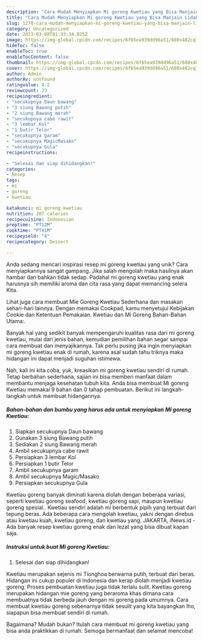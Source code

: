 ```yaml
---
description: "Cara Mudah Menyiapkan Mi goreng Kwetiau yang Bisa Manjain Lidah"
title: "Cara Mudah Menyiapkan Mi goreng Kwetiau yang Bisa Manjain Lidah"
slug: 1270-cara-mudah-menyiapkan-mi-goreng-kwetiau-yang-bisa-manjain-lidah
category: Uncategorized
date: 2023-03-08T01:33:34.825Z
image: https://img-global.cpcdn.com/recipes/6f65ea939dd96a51/680x482cq70/mi-goreng-kwetiau-foto-resep-utama.jpg
hideToc: false
enableToc: true
enableTocContent: false
thumbnail: https://img-global.cpcdn.com/recipes/6f65ea939dd96a51/680x482cq70/mi-goreng-kwetiau-foto-resep-utama.jpg
cover: https://img-global.cpcdn.com/recipes/6f65ea939dd96a51/680x482cq70/mi-goreng-kwetiau-foto-resep-utama.jpg
author: Admin
authorAv: notfound
ratingvalue: 4.2
reviewcount: 23
recipeingredient:
- "secukupnya Daun bawang"
- "3 siung Bawang putih"
- "2 siung Bawang merah"
- "secukupnya cabe rawit"
- "3 lembar Kol"
- "1 butir Telor"
- "secukupnya garam"
- "secukupnya MagicMasako"
- "secukupnya Gula"
recipeinstructions:

- "Selesai dan siap dihidangkan!"
categories:
- Resep
tags:
- mi
- goreng
- kwetiau

katakunci: mi goreng kwetiau 
nutrition: 207 calories
recipecuisine: Indonesian
preptime: "PT12M"
cooktime: "PT41M"
recipeyield: "4"
recipecategory: Dessert

---
```





Anda sedang mencari inspirasi resep mi goreng kwetiau yang unik? Cara menyiapkannya sangat gampang. Jika salah mengolah maka hasilnya akan hambar dan bahkan tidak sedap. Padahal mi goreng kwetiau yang enak harusnya sih memiliki aroma dan cita rasa yang dapat memancing selera Kita.





Lihat juga cara membuat Mie Goreng Kwetiau Sederhana dan masakan sehari-hari lainnya. Dengan memakai Cookpad, kamu menyetujui Kebijakan Cookie dan Ketentuan Pemakaian. Kwetiau dan Mi Goreng Bahan-Bahan Utama:.

Banyak hal yang sedikit banyak mempengaruhi kualitas rasa dari mi goreng kwetiau, mulai dari jenis bahan, kemudian pemilihan bahan segar sampai cara membuat dan menyajikannya. Tak perlu pusing jika ingin menyiapkan mi goreng kwetiau enak di rumah, karena asal sudah tahu triknya maka hidangan ini dapat menjadi suguhan istimewa.






Nah, kali ini kita coba, yuk, kreasikan mi goreng kwetiau sendiri di rumah. Tetap berbahan sederhana, sajian ini bisa memberi manfaat dalam membantu menjaga kesehatan tubuh kita. Anda bisa membuat Mi goreng Kwetiau memakai 9 bahan dan 0 tahap pembuatan. Berikut ini langkah-langkah untuk membuat hidangannya.

<!--inarticleads1-->

##### Bahan-bahan dan bumbu yang harus ada untuk menyiapkan Mi goreng Kwetiau:

1. Siapkan secukupnya Daun bawang
1. Gunakan 3 siung Bawang putih
1. Sediakan 2 siung Bawang merah
1. Ambil secukupnya cabe rawit
1. Persiapkan 3 lembar Kol
1. Persiapkan 1 butir Telor
1. Ambil secukupnya garam
1. Ambil secukupnya Magic/Masako
1. Persiapkan secukupnya Gula


Kwetiau goreng banyak diminati karena diolah dengan beberapa variasi, seperti kwetiau goreng seafood, kwetiau goreng sapi, maupun kwetiau goreng spesial.. Kwetiau sendiri adalah mi berbentuk pipih yang terbuat dari tepung beras. Ada beberapa cara mengolah kwetiau, yakni dengan direbus atau kwetiau kuah, kwetiau goreng, dan kwetiau yang. JAKARTA, iNews.id - Ada banyak resep kwetiau goreng enak dan lezat yang bisa dibuat kapan saja. 

<!--inarticleads2-->

##### Instruksi untuk buat Mi goreng Kwetiau:


1. Selesai dan siap dihidangkan!

Kwetiau merupakan sejenis mi Tionghoa berwarna putih, terbuat dari beras. Hidangan ini cukup populer di Indonesia dan kerap diolah menjadi kwetiau goreng. Proses pembuatan kwetiau juga tidak terlalu sulit. Kwetiau goreng merupakan hidangan mie goreng yang beraroma khas dimana cara membuatnya tidak berbeda jauh dengan mi goreng pada umumnya. Cara membuat kwetiau goreng sebenarnya tidak sesulit yang kita bayangkan lho, siapapun bisa membuat sendiri di rumah. 

Bagaimana? Mudah bukan? Itulah cara membuat mi goreng kwetiau yang bisa anda praktikkan di rumah. Semoga bermanfaat dan selamat mencoba!
